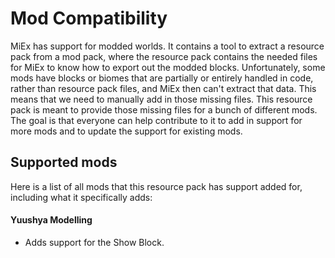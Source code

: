 # Mod Compatibility
MiEx has support for modded worlds. It contains a tool to extract a resource pack from a mod pack, where the resource pack contains the needed files for MiEx to know how to export out the modded blocks. Unfortunately, some mods have blocks or biomes that are partially or entirely handled in code, rather than resource pack files, and MiEx then can't extract that data. This means that we need to manually add in those missing files. This resource pack is meant to provide those missing files for a bunch of different mods. The goal is that everyone can help contribute to it to add in support for more mods and to update the support for existing mods.

## Supported mods
Here is a list of all mods that this resource pack has support added for, including what it specifically adds:
#### Yuushya Modelling
* Adds support for the Show Block.